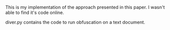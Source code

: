 This is my implementation of the approach presented in this paper. I wasn't able to find it's code online.

diver.py contains the code to run obfuscation on a text document.
